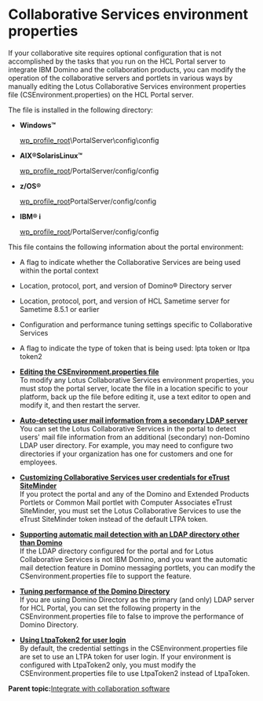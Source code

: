 # Collaborative Services environment properties 

If your collaborative site requires optional configuration that is not accomplished by the tasks that you run on the HCL Portal server to integrate IBM Domino and the collaboration products, you can modify the operation of the collaborative servers and portlets in various ways by manually editing the Lotus Collaborative Services environment properties file \(CSEnvironment.properties\) on the HCL Portal server.

The file is installed in the following directory:

-   **Windows™**

    [wp\_profile\_root](../reference/wpsdirstr.md#wp_profile_root)\\PortalServer\\config\\config

-   **AIX®SolarisLinux™**

    [wp\_profile\_root](../reference/wpsdirstr.md#wp_profile_root)/PortalServer/config/config

-   **z/OS®**

    [wp\_profile\_root](../reference/wpsdirstr.md#wp_profile_root)PortalServer/config/config

-   **IBM® i**

    [wp\_profile\_root](../reference/wpsdirstr.md#wp_profile_root)/PortalServer/config/config


This file contains the following information about the portal environment:

-   A flag to indicate whether the Collaborative Services are being used within the portal context
-   Location, protocol, port, and version of Domino® Directory server
-   Location, protocol, port, and version of HCL Sametime server for Sametime 8.5.1 or earlier
-   Configuration and performance tuning settings specific to Collaborative Services
-   A flag to indicate the type of token that is being used: lpta token or ltpa token2

-   **[Editing the CSEnvironment.properties file ](../collab/i_domi_t_csenvir_basic_edit.md)**  
To modify any Lotus Collaborative Services environment properties, you must stop the portal server, locate the file in a location specific to your platform, back up the file before editing it, use a text editor to open and modify it, and then restart the server.
-   **[Auto-detecting user mail information from a secondary LDAP server ](../collab/i_domi_t_csenvir_dom_2domdirs.md)**  
You can set the Lotus Collaborative Services in the portal to detect users' mail file information from an additional \(secondary\) non-Domino LDAP user directory. For example, you may need to configure two directories if your organization has one for customers and one for employees.
-   **[Customizing Collaborative Services user credentials for eTrust SiteMinder ](../collab/i_domi_t_csenvir_user_credential.md)**  
If you protect the portal and any of the Domino and Extended Products Portlets or Common Mail portlet with Computer Associates eTrust SiteMinder, you must set the Lotus Collaborative Services to use the eTrust SiteMinder token instead of the default LTPA token.
-   **[Supporting automatic mail detection with an LDAP directory other than Domino ](../collab/i_domi_t_csenvir_autodetection_nondomldap.md)**  
If the LDAP directory configured for the portal and for Lotus Collaborative Services is not IBM Domino, and you want the automatic mail detection feature in Domino messaging portlets, you can modify the CSenvironment.properties file to support the feature.
-   **[Tuning performance of the Domino Directory ](../collab/i_domi_t_csenvir_domdir_performance.md)**  
If you are using Domino Directory as the primary \(and only\) LDAP server for HCL Portal, you can set the following property in the CSEnvironment.properties file to false to improve the performance of Domino Directory.
-   **[Using LtpaToken2 for user login ](../collab/i_domi_t_csenvironment_ltpatoken2.md)**  
By default, the credential settings in the CSEnvironment.properties file are set to use an LTPA token for user login. If your environment is configured with LtpaToken2 only, you must modify the CSEnvironment.properties file to use LtpaToken2 instead of LtpaToken.

**Parent topic:**[Integrate with collaboration software](../collab/cfg_collab_intro.md)

